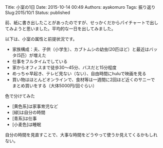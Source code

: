 Title: 小室の1日
Date: 2015-10-14 00:49
Authors: ayakomuro
Tags:  振り返り
Slug:2015/10/1
Status: published

前、紙に書き出したことがあったのですが、せっかくだからパイチャートで出してみようと思いました。平均的な一日を出してみました。


以下は、小室の属性と前提状況です。

-   家族構成：夫、子供（小学生）、カブトムシの幼虫(20匹ほど）と最近はバッタ(5匹）が増えた
-   仕事をフルタイムでしている
-   家からオフィスまで徒歩30〜45分、バスだと15分程度
-   めっちゃ早起き、テレビ見ない（ない）、自由時間にhuluで映画を見る
-   買い物はほとんどオンラインで、食材等は一週間に2回ほど近くのサニーでまとめ買いをする（大体5000円/回ぐらい）



色で分けてみた





-   [黄色系]は家事育児など
-   [緑]は自分の時間
-   [青系]は仕事
-   [小麦色]は睡眠



自分の時間を見直すことで、大事な時間をどうやって使うか見えてくるかもしれない。
